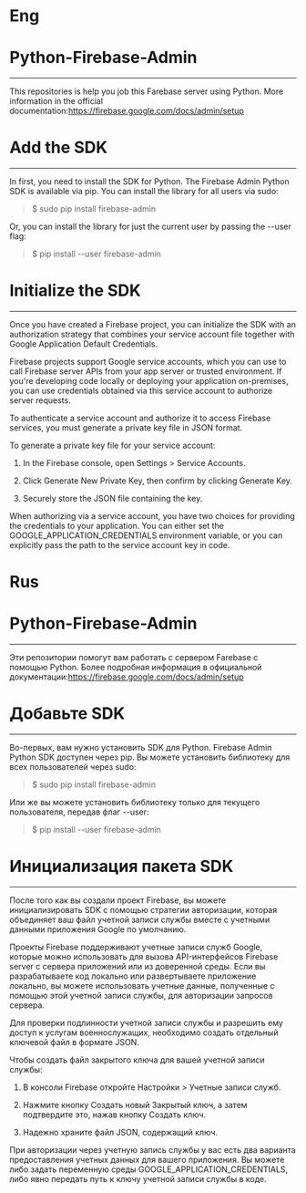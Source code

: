 **Eng**
=====================
# Python-Firebase-Admin
----------------------------------
This repositories is help you job this Farebase server using Python.
More information in the official documentation:<https://firebase.google.com/docs/admin/setup>

# Add the SDK
----------------------------------
In first, you need to install the SDK for Python.
The Firebase Admin Python SDK is available via pip. You can install the library for all users via sudo:

>$ sudo pip install firebase-admin

Or, you can install the library for just the current user by passing the --user flag:

>$ pip install --user firebase-admin

# Initialize the SDK
----------------------------------
Once you have created a Firebase project, you can initialize the SDK with an authorization strategy that combines your service account file together with Google Application Default Credentials.

Firebase projects support Google service accounts, which you can use to call Firebase server APIs from your app server or trusted environment. If you're developing code locally or deploying your application on-premises, you can use credentials obtained via this service account to authorize server requests.

To authenticate a service account and authorize it to access Firebase services, you must generate a private key file in JSON format.

To generate a private key file for your service account:

1. In the Firebase console, open Settings > Service Accounts.

2. Click Generate New Private Key, then confirm by clicking Generate Key.

3. Securely store the JSON file containing the key.

When authorizing via a service account, you have two choices for providing the credentials to your application. You can either set the GOOGLE_APPLICATION_CREDENTIALS environment variable, or you can explicitly pass the path to the service account key in code.



**Rus**
=====================
# Python-Firebase-Admin
----------------------------------
Эти репозитории помогут вам работать с сервером Farebase с помощью Python.
Более подробная информация в официальной документации:<https://firebase.google.com/docs/admin/setup>

# Добавьте SDK
----------------------------------
Во-первых, вам нужно установить SDK для Python.
Firebase Admin Python SDK  доступен через pip. Вы можете установить библиотеку для всех пользователей через sudo:

>$ sudo pip install firebase-admin

Или же вы можете установить библиотеку только для текущего пользователя, передав флаг --user:

>$ pip install --user firebase-admin

# Инициализация пакета SDK
----------------------------------
После того как вы создали проект Firebase, вы можете инициализировать SDK с помощью стратегии авторизации, которая объединяет ваш файл учетной записи службы вместе с учетными данными приложения Google по умолчанию.

Проекты Firebase поддерживают учетные записи служб Google, которые можно использовать для вызова API-интерфейсов Firebase server с сервера приложений или из доверенной среды. Если вы разрабатываете код локально или развертываете приложение локально, вы можете использовать учетные данные, полученные с помощью этой учетной записи службы, для авторизации запросов сервера.

Для проверки подлинности учетной записи службы и разрешить ему доступ к услугам военнослужащих, необходимо создать отдельный ключевой файл в формате JSON.

Чтобы создать файл закрытого ключа для вашей учетной записи службы:

1. В консоли Firebase откройте Настройки > Учетные записи служб.

2. Нажмите кнопку Создать новый Закрытый ключ, а затем подтвердите это, нажав кнопку Создать ключ.

3. Надежно храните файл JSON, содержащий ключ.

При авторизации через учетную запись службы у вас есть два варианта предоставления учетных данных для вашего приложения. Вы можете либо задать переменную среды GOOGLE_APPLICATION_CREDENTIALS, либо явно передать путь к ключу учетной записи службы в коде.
